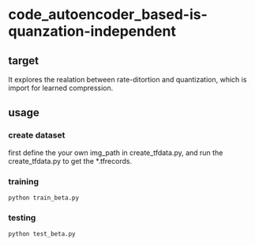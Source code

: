 # code_autoencoder_based-is-quanzation-independent

## target

It explores the realation between rate-ditortion and quantization, which is import for learned compression.

## usage

### create dataset
first define the your own img_path in create_tfdata.py, and run the create_tfdata.py to get the *.tfrecords.

### training
```
python train_beta.py
```

### testing 
```
python test_beta.py
```
